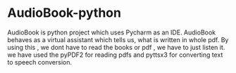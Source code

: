 # AudioBook-python
AudioBook is python project which uses Pycharm as an IDE.
AudioBook behaves as a virtual assistant which tells us, what is written in whole pdf.
By using this , we dont have to read the books or pdf , we have to just listen it.
we have used the pyPDF2 for reading pdfs and pyttsx3 for converting text to speech conversion.

